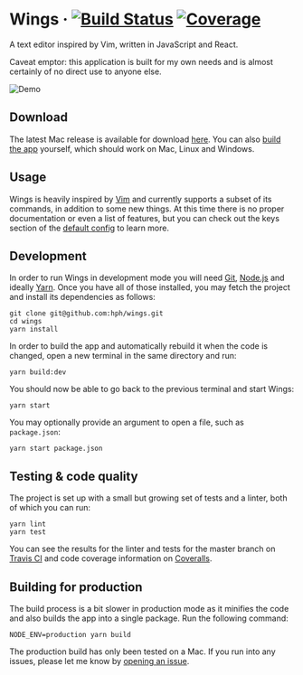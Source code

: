 # Wings · [![Build Status](https://img.shields.io/travis/hph/wings/master.svg)](https://travis-ci.org/hph/wings) [![Coverage](https://img.shields.io/coveralls/hph/wings/master.svg)](https://coveralls.io/github/hph/wings)

A text editor inspired by Vim, written in JavaScript and React.

Caveat emptor: this application is built for my own needs and is almost
certainly of no direct use to anyone else.

![Demo](https://www.dropbox.com/s/qog2a5d8rdcjs6q/Wings.png?raw=1)

## Download

The latest Mac release is available for download [here](https://github.com/hph/wings/releases).
You can also [build the app](https://github.com/hph/wings#building-for-production)
yourself, which should work on Mac, Linux and Windows.

## Usage

Wings is heavily inspired by [Vim](https://en.wikipedia.org/wiki/Vim_(text_editor))
and currently supports a subset of its commands, in addition to some new
things. At this time there is no proper documentation or even a list of
features, but you can check out the keys section of the
[default config](https://github.com/hph/wings/blob/master/src/main-process/default-config.yaml)
to learn more.

## Development

In order to run Wings in development mode you will need
[Git](https://git-scm.com/download),
[Node.js](https://nodejs.org/en/download/) and ideally
[Yarn](https://yarnpkg.com/en/docs/install). Once you have all of those
installed, you may fetch the project and install its dependencies as follows:

    git clone git@github.com:hph/wings.git
    cd wings
    yarn install

In order to build the app and automatically rebuild it when the code is
changed, open a new terminal in the same directory and run:

    yarn build:dev

You should now be able to go back to the previous terminal and start Wings:

    yarn start

You may optionally provide an argument to open a file, such as `package.json`:

    yarn start package.json

## Testing & code quality

The project is set up with a small but growing set of tests and a linter, both
of which you can run:

    yarn lint
    yarn test

You can see the results for the linter and tests for the master branch on
[Travis CI](https://travis-ci.org/hph/wings) and code coverage information on
[Coveralls](https://coveralls.io/github/hph/wings).

## Building for production

The build process is a bit slower in production mode as it minifies the code
and also builds the app into a single package. Run the following command:

    NODE_ENV=production yarn build

The production build has only been tested on a Mac. If you run into any issues,
please let me know by [opening an issue](https://github.com/hph/wings/issues/new).
